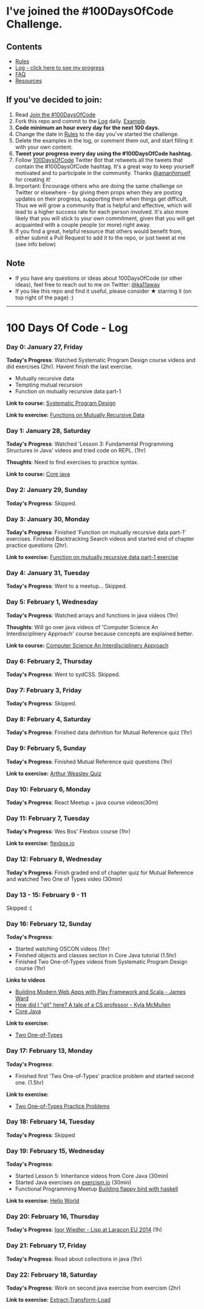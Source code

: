 # I've joined the #100DaysOfCode Challenge.

## Contents
* [Rules](rules.md)
* [Log - click here to see my progress](log.md)
* [FAQ](FAQ.md)
* [Resources](resources.md)

## If you've decided to join:
1. Read [Join the #100DaysOfCode](https://medium.freecodecamp.com/join-the-100daysofcode-556ddb4579e4)
2. Fork this repo and commit to the [Log](log.md) daily. [Example](https://github.com/Kallaway/100-days-kallaway-log).
3. **Code minimum an hour every day for the next 100 days.**
4. Change the date in [Rules](rules.md) to the day you've started the challenge.
5. Delete the examples in the log, or comment them out, and start filling it with your own content.
6. **Tweet your progress every day using the #100DaysOfCode hashtag.**
7. Follow [100DaysOfCode](https://twitter.com/_100DaysOfCode) Twitter Bot that retweets all the tweets that contain the #100DaysOfCode hashtag. It's a great way to keep yourself motivated and to participate in the community. Thanks [@amanhimself](https://twitter.com/amanhimself) for creating it!
8. Important: Encourage others who are doing the same challenge on Twitter or elsewhere - by giving them props when they are posting updates on their progress, supporting them when things get difficult. Thus we will grow a community that is helpful and effective, which will lead to a higher success rate for each person involved. It's also more likely that you will stick to your own commitment, given that you will get acquainted with a couple people (or more) right away.
9. If you find a great, helpful resource that others would benefit from, either submit a Pull Request to add it to the repo, or just tweet at me (see info below)

## Note
* If you have any questions or ideas about 100DaysOfCode (or other ideas), feel free to reach out to me on Twitter: [@ka11away](https://twitter.com/ka11away)
* If you like this repo and find it useful, please consider &#9733; starring it (on top right of the page) :)

---

# 100 Days Of Code - Log

### Day 0: January 27, Friday

**Today's Progress**: Watched Systematic Program Design course videos and did exercises (2hr). Havent finish the last exercise.
* Mutually recursive data
* Tempting mutual recursion
* Function on mutually recursive data part-1

**Link to course:** [Systematic Program Design](https://www.edx.org/course/how-code-systematic-program-design-part-ubcx-spd2x)

**Link to exercise:** [Functions on Mutually Recursive Data](https://github.com/ipekt/systematic-program-design/tree/master/ch6b-mutual-reference)

### Day 1: January 28, Saturday

**Today's Progress**: Watched 'Lesson 3: Fundamental Programming Structures in Java' videos and tried code on REPL. (1hr)

**Thoughts**: Need to find exercises to practice syntax.

**Link to course:** [Core java](https://www.safaribooksonline.com/library/view/core-java/9780134540603/)

### Day 2: January 29, Sunday

**Today's Progress**: Skipped.

### Day 3: January 30, Monday

**Today's Progress**: Finished 'Function on mutually recursive data part-1' exercises. Finished Backtracking Search videos and started end of chapter practice questions (2hr).

**Link to exercise:** [Function on mutually recursive data part-1 exercise](https://github.com/ipekt/systematic-program-design/commit/6cea324a2ae72cba52ff322523154c706973ed4f)

### Day 4: January 31, Tuesday

**Today's Progress**: Went to a meetup... Skipped.

### Day 5: February 1, Wednesday

**Today's Progress**: Watched arrays and functions in java videos (1hr)

**Thoughts**: Will go over java videos of 'Computer Science An Interdisciplinery Approach' course because concepts are explained better. 

**Link to course:** [Computer Science An Interdisciplinery Approach](https://www.safaribooksonline.com/library/view/computer-science/9780134465951/)

### Day 6: February 2, Thursday

**Today's Progress**: Went to sydCSS. Skipped.

### Day 7: February 3, Friday

**Today's Progress**: Skipped.

### Day 8: February 4, Saturday

**Today's Progress**: Finished data definition for Mutual Reference quiz (1hr)

### Day 9: February 5, Sunday

**Today's Progress**: Finished Mutual Reference quiz questions (1hr)

**Link to exercise:** [Arthur Weasley Quiz](https://github.com/ipekt/systematic-program-design/blob/master/ch6b-mutual-reference/hp-family-tree-starter.rkt)

### Day 10: February 6, Monday

**Today's Progress**: React Meetup + java course videos(30m)

### Day 11: February 7, Tuesday

**Today's Progress**: Wes Bos' Flexbox course (1hr)

**Link to exercise:** [flexbox.io](flexbox.io)

### Day 12: February 8, Wednesday

**Today's Progress**: Finish graded end of chapter quiz for Mutual Reference and watched Two One of Types video (30min)

### Day 13 - 15: February 9 - 11
Skipped :(

### Day 16: February 12, Sunday

**Today's Progress**: 
* Started watching OSCON videos (1hr)
* Finished objects and classes section in Core Java tutorial (1.5hr)
* Finished Two One-of-Types videos from Systematic Program Design course (1hr)

**Links to videos**
* [Building Modern Web Apps with Play Framework and Scala - James Ward](https://www.safaribooksonline.com/library/view/oscon-2014-complete/9781491910795/part215.html)
* [How did I "git" here? A tale of a CS professor - Kyla McMullen](https://www.safaribooksonline.com/library/view/oscon-2016-video/9781491965153/video246720.html)
* [Core Java](https://www.safaribooksonline.com/library/view/core-java/9780134540603/part26.html)

**Link to exercise:** 
* [Two One-of-Types](https://github.com/ipekt/systematic-program-design/blob/master/ch7a-two-one-of-types/prefix-equal-starter.rkt)

### Day 17: February 13, Monday

**Today's Progress**: 
* Finished first 'Two One-of-Types' practice problem and started second one. (1.5hr)

**Link to exercise:** 
* [Two One-of-Types Practice Problems](https://github.com/ipekt/systematic-program-design/commit/c802143c471c6f47890b8bda7beba0875a0e4be2)

### Day 18: February 14, Tuesday

**Today's Progress**: 
Skipped

### Day 19: February 15, Wednesday

**Today's Progress**: 
* Started Lesson 5: Inheritance videos from Core Java (30min)
* Started Java exercises on [exercism.io](http://www.exercism.io/languages/java/exercises) (30min)
* Functional Programming Meetup [Building flappy bird with haskell](https://github.com/mchakravarty/lazy-lambda)

**Link to exercise:** 
[Hello World](http://exercism.io/submissions/cde196c0de0d4f8eb00e4343d9a19824)

### Day 20: February 16, Thursday

**Today's Progress**: [Igor Wiedler - Lisp at Laracon EU 2014](https://youtu.be/FRaNUsiD_BA) (1h)

### Day 21: February 17, Friday

**Today's Progress**: Read about collections in java (1hr)

### Day 22: February 18, Saturday

**Today's Progress**: Work on second java exercise from exercism (2hr)

**Link to exercise:** [Extract-Transform-Load](http://exercism.io/submissions/9ffd75e018354b7291c2a703b17008cd)
